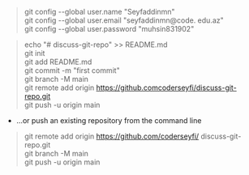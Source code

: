 > git config --global user.name "Seyfaddinmn" <br/>
> git config --global user.email "seyfaddinmn@code.  edu.az" <br/>
> git config --global user.password "muhsin831902" <br/>



> echo "# discuss-git-repo" >> README.md <br/>
> git init <br/> 
> git add README.md <br/> 
> git commit -m "first commit" <br/>
> git branch -M main <br/> 
> git remote add origin https://github.comcoderseyfi/discuss-git-repo.git <br/> 
> git push -u origin main <br/>

- …or push an existing repository from the command line <br/> 
> git remote add origin https://github.com/coderseyfi/ discuss-git-repo.git <br/>
> git branch -M main <br/>
> git push -u origin main <br/>